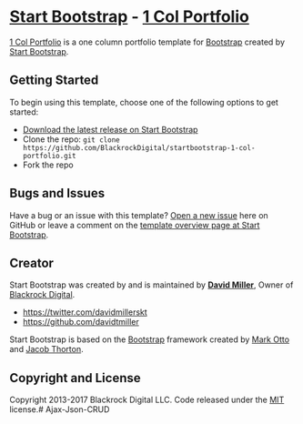 # [Start Bootstrap](http://startbootstrap.com/) - [1 Col Portfolio](http://startbootstrap.com/template-overviews/1-col-portfolio/)

[1 Col Portfolio](http://startbootstrap.com/template-overviews/1-col-portfolio/) is a one column portfolio template for [Bootstrap](http://getbootstrap.com/) created by [Start Bootstrap](http://startbootstrap.com/).

## Getting Started

To begin using this template, choose one of the following options to get started:
* [Download the latest release on Start Bootstrap](http://startbootstrap.com/template-overviews/1-col-portfolio/)
* Clone the repo: `git clone https://github.com/BlackrockDigital/startbootstrap-1-col-portfolio.git`
* Fork the repo

## Bugs and Issues

Have a bug or an issue with this template? [Open a new issue](https://github.com/BlackrockDigital/startbootstrap-1-col-portfolio/issues) here on GitHub or leave a comment on the [template overview page at Start Bootstrap](http://startbootstrap.com/template-overviews/1-col-portfolio/).

## Creator

Start Bootstrap was created by and is maintained by **[David Miller](http://davidmiller.io/)**, Owner of [Blackrock Digital](http://blackrockdigital.io/).

* https://twitter.com/davidmillerskt
* https://github.com/davidtmiller

Start Bootstrap is based on the [Bootstrap](http://getbootstrap.com/) framework created by [Mark Otto](https://twitter.com/mdo) and [Jacob Thorton](https://twitter.com/fat).

## Copyright and License

Copyright 2013-2017 Blackrock Digital LLC. Code released under the [MIT](https://github.com/BlackrockDigital/startbootstrap-1-col-portfolio/blob/gh-pages/LICENSE) license.# Ajax-Json-CRUD
